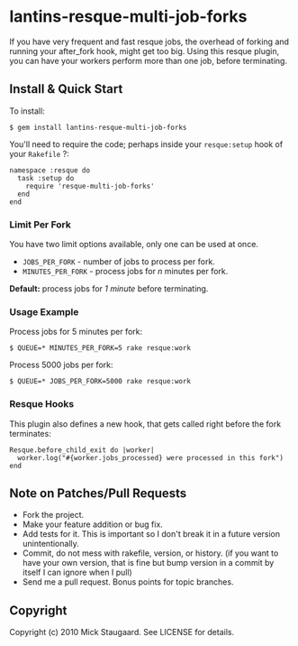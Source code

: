 lantins-resque-multi-job-forks
==============================

If you have very frequent and fast resque jobs, the overhead of forking and
running your after_fork hook, might get too big. Using this resque plugin, you
can have your workers perform more than one job, before terminating.

Install & Quick Start
---------------------

To install:

    $ gem install lantins-resque-multi-job-forks

You'll need to require the code; perhaps inside your `resque:setup` hook of
your `Rakefile` ?:

    namespace :resque do
      task :setup do
        require 'resque-multi-job-forks'
      end
    end

### Limit Per Fork

You have two limit options available, only one can be used at once.

  * `JOBS_PER_FORK` - number of jobs to process per fork.
  * `MINUTES_PER_FORK` - process jobs for *n* minutes per fork.

**Default:** process jobs for *1 minute* before terminating.

### Usage Example

Process jobs for 5 minutes per fork:

    $ QUEUE=* MINUTES_PER_FORK=5 rake resque:work

Process 5000 jobs per fork:

    $ QUEUE=* JOBS_PER_FORK=5000 rake resque:work

### Resque Hooks

This plugin also defines a new hook, that gets called right before the fork
terminates:

    Resque.before_child_exit do |worker|
      worker.log("#{worker.jobs_processed} were processed in this fork")
    end

Note on Patches/Pull Requests
-----------------------------

  * Fork the project.
  * Make your feature addition or bug fix.
  * Add tests for it. This is important so I don't break it in a
    future version unintentionally.
  * Commit, do not mess with rakefile, version, or history.
    (if you want to have your own version, that is fine but bump version in a commit by itself I can ignore when I pull)
  * Send me a pull request. Bonus points for topic branches.

Copyright
---------

Copyright (c) 2010 Mick Staugaard. See LICENSE for details.
